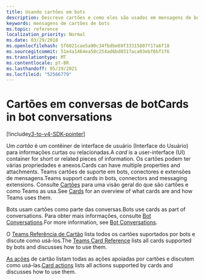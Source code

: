 ```yaml
---
title: Usando cartões em bots
description: Descreve cartões e como eles são usados em mensagens de bot
keywords: mensagens de cartões de bots
ms.topic: reference
localization_priority: Normal
ms.date: 03/29/2018
ms.openlocfilehash: 5f6021cae5a90c34fbdbe69f33315807f17a6f18
ms.sourcegitcommit: 51e4a1464ea58c254ad6bd0317aca03ebf6bf1f6
ms.translationtype: MT
ms.contentlocale: pt-BR
ms.lasthandoff: 05/19/2021
ms.locfileid: "52566779"
---
```

# <a name="cards-in-bot-conversations"></a><span data-ttu-id="39010-104">Cartões em conversas de bot</span><span class="sxs-lookup"><span data-stu-id="39010-104">Cards in bot conversations</span></span>

[!include[v3-to-v4-SDK-pointer](~/includes/v3-to-v4-pointer-bots.md)]

<span data-ttu-id="39010-105">Um *cartão* é um contêiner de interface de usuário (Interface do Usuário) para informações curtas ou relacionadas.</span><span class="sxs-lookup"><span data-stu-id="39010-105">A *card* is a user-interface (UI) container for short or related pieces of information.</span></span> <span data-ttu-id="39010-106">Os cartões podem ter várias propriedades e anexos.</span><span class="sxs-lookup"><span data-stu-id="39010-106">Cards can have multiple properties and attachments.</span></span> <span data-ttu-id="39010-107">Teams cartões de suporte em bots, conectores e extensões de mensagens.</span><span class="sxs-lookup"><span data-stu-id="39010-107">Teams support cards in bots, connectors and messaging extensions.</span></span> <span data-ttu-id="39010-108">Consulte [Cartões](~/task-modules-and-cards/what-are-cards.md) para uma visão geral do que são cartões e como Teams as usa.</span><span class="sxs-lookup"><span data-stu-id="39010-108">See [Cards](~/task-modules-and-cards/what-are-cards.md) for an overview of what cards are and how Teams uses them.</span></span>

<span data-ttu-id="39010-109">Bots usam cartões como parte das conversas.</span><span class="sxs-lookup"><span data-stu-id="39010-109">Bots use cards as part of conversations.</span></span> <span data-ttu-id="39010-110">Para obter mais informações, consulte [Bot Conversations](~/resources/bot-v3/bot-conversations/bots-conversations.md).</span><span class="sxs-lookup"><span data-stu-id="39010-110">For more information, see [Bot Conversations](~/resources/bot-v3/bot-conversations/bots-conversations.md).</span></span>

<span data-ttu-id="39010-111">O [Teams Referência de Cartão](~/task-modules-and-cards/cards/cards-reference.md) lista todos os cartões suportados por bots e discute como usá-los.</span><span class="sxs-lookup"><span data-stu-id="39010-111">The [Teams Card Reference](~/task-modules-and-cards/cards/cards-reference.md) lists all cards supported by bots and discusses how to use them.</span></span>

<span data-ttu-id="39010-112">[As ações](~/task-modules-and-cards/cards/cards-actions.md) de cartão listam todas as ações apoiadas por cartões e discutem como usá-las.</span><span class="sxs-lookup"><span data-stu-id="39010-112">[Card actions](~/task-modules-and-cards/cards/cards-actions.md) lists all actions supported by cards and discusses how to use them.</span></span>
